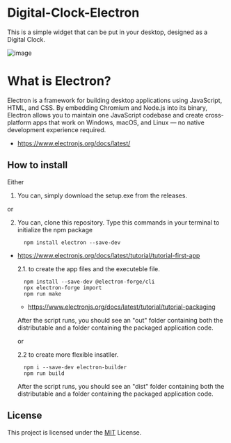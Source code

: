 # Digital-Clock-Electron

This is a simple widget that can be put in your desktop, designed as a Digital Clock.

![image](https://github.com/user-attachments/assets/6ee61c9a-d3c0-4019-a6e6-11bf5b8ee792)

# What is Electron?

Electron is a framework for building desktop applications using JavaScript, HTML, and CSS. By embedding Chromium and Node.js into its binary, Electron allows you to maintain one JavaScript codebase and create cross-platform apps that work on Windows, macOS, and Linux — no native development experience required.

- https://www.electronjs.org/docs/latest/

## How to install

Either

1. You can, simply download the setup.exe from the releases.

or

2. You can, clone this repository. Type this commands in your terminal to initialize the npm package

         npm install electron --save-dev

- https://www.electronjs.org/docs/latest/tutorial/tutorial-first-app

  2.1. to create the app files and the executeble file.

        npm install --save-dev @electron-forge/cli
        npx electron-forge import
        npm run make

  - https://www.electronjs.org/docs/latest/tutorial/tutorial-packaging

  After the script runs, you should see an "out" folder containing both the distributable and a folder containing the packaged application code.

  or

  2.2 to create more flexible insatller.

        npm i --save-dev electron-builder
        npm run build

  After the script runs, you should see an "dist" folder containing both the distributable and a folder containing the packaged application code.

## License

This project is licensed under the [MIT](https://choosealicense.com/licenses/mit/) License.
